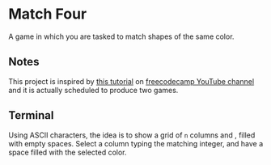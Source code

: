 # Match Four

A game in which you are tasked to match shapes of the same color.

## Notes

This project is inspired by [this tutorial]() on [freecodecamp YouTube channel]() and it is actually scheduled to produce two games.

## Terminal

Using ASCII characters, the idea is to show a grid of `n` columns and , filled with empty spaces. Select a column typing the matching integer, and have a space filled with the selected color.
